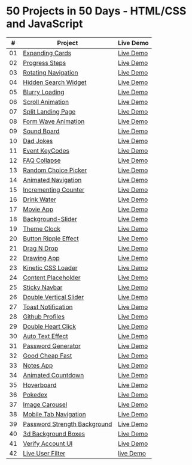 # 50 Projects in 50 Days - HTML/CSS and JavaScript

|  #  | Project                                                                                                                     | Live Demo                                                                         |
| :-: | --------------------------------------------------------------------------------------------------------------------------- | --------------------------------------------------------------------------------- |
| 01  | [Expanding Cards](https://github.com/hey-aman/50ProjectsIn50Days/tree/main/01Day1-ExpandingCards)                           | [Live Demo](https://aman-sah.github.io/01Day1-ExpandingCards/)                    |
| 02  | [Progress Steps](https://github.com/hey-aman/50ProjectsIn50Days/commit/0659ba00ac1f2654ca06d7f65ead6fde4091b9f9)            | [Live Demo](https://aman-sah.github.io/02Day2-ProgressSteps/)                     |  
| 03  | [Rotating Navigation](https://github.com/hey-aman/50ProjectsIn50Days/commit/e6fa839978ae543412033b8e1a842afdde36023c)       | [Live Demo](https://aman-sah.github.io/RotatingNavigation/)                       |
| 04  | [Hidden Search Widget](https://github.com/hey-aman/50ProjectsIn50Days/commit/8c648f908fac02db18561aed898175ea6e3fbd91)      | [Live Demo](https://aman-sah.github.io/04Day4-HiddenSearchWidget/)                |
| 05  | [Blurry Loading](https://github.com/hey-aman/50ProjectsIn50Days/commit/667cd710cf9a7a2396ad1f860405b3b700d4919f)            | [Live Demo](https://aman-sah.github.io/Blurry-Loading/)                           |
| 06  | [Scroll Animation](https://github.com/hey-aman/50ProjectsIn50Days/commit/e858e4c19a29ea02a22d43b9779545217e486edc)          | [Live Demo](https://aman-sah.github.io/Scroll-Animation/)                         |
| 07  | [Split Landing Page](https://github.com/hey-aman/50ProjectsIn50Days/commit/58149c2735b94229b27383feec47789731f65598)        | [Live Demo](https://aman-sah.github.io/Split-Landing-Page/)                       |
| 08  | [Form Wave Animation](https://github.com/hey-aman/50ProjectsIn50Days/commit/1c2157d85c9f743c75498495b5618f8f060c4678)       | [Live Demo](https://aman-sah.github.io/Form-Wave-Animation/)                      |
| 09  | [Sound Board](https://github.com/hey-aman/50ProjectsIn50Days/commit/aff0c9dee42bd3c3ff3249be5eb3d785d708ab47)               | [Live Demo](https://aman-sah.github.io/Sound-Board/)                              | 
| 10  | [Dad Jokes](https://github.com/hey-aman/50ProjectsIn50Days/commit/38a58596be3dfaea70199720815ff84fb1bab017)                 | [Live Demo](https://aman-sah.github.io/Dad-Jokes/)                                |
| 11  | [Event KeyCodes](https://github.com/hey-aman/50ProjectsIn50Days/commit/89c52884c17988262ee1b5489917edc2232db75b)            | [Live Demo](https://aman-sah.github.io/Event-KeyCodes/)                           | 
| 12  | [FAQ Collapse](https://github.com/hey-aman/50ProjectsIn50Days/commit/555207bfad8acd8d79ce6a1810cc39ccc022ca2b)              | [Live Demo](https://aman-sah.github.io/FAQ-Collapse/)                             |
| 13  | [Random Choice Picker](https://github.com/hey-aman/50ProjectsIn50Days/commit/8166e26007904c8e85d51a1ad71da7e838abe09f)      | [Live Demo](https://aman-sah.github.io/Random-Choice-Picker/)                     |
| 14  | [Animated Navigation](https://github.com/hey-aman/50ProjectsIn50Days/commit/68a84188172489ecdb85f31f8b1db38a445c666f)       | [Live Demo](https://aman-sah.github.io/Animated-Navigation/#)                     | 
| 15  | [Incrementing Counter](https://github.com/hey-aman/50ProjectsIn50Days/commit/8656e7016a8c14e812c5acc991f368c96c877e45)      | [Live Demo](https://aman-sah.github.io/Incrementing-Counter/)                     |
| 16  | [Drink Water](https://github.com/hey-aman/50ProjectsIn50Days/commit/d9def303228e26831de211f59002c0eeec0158e1)               | [Live Demo](https://aman-sah.github.io/Drink-Water/)                              |
| 17  | [Movie App](https://github.com/hey-aman/50ProjectsIn50Days/commit/c966c100a71bcfbb49c120c447a9eb8ddb25c4a4)                 | [Live Demo](https://aman-sah.github.io/Movie-App/)                                |
| 18  | [Background-Slider](https://github.com/hey-aman/50ProjectsIn50Days/commit/b69c696d57b674a66ed9cf48ebc350f56275af3d)         | [Live Demo](https://aman-sah.github.io/Background-Slider/)                        |
| 19  | [Theme Clock](https://github.com/hey-aman/50ProjectsIn50Days/commit/7ddd42f299d19850b72e22fbf6dacaee6eea782a)               | [Live Demo](https://aman-sah.github.io/Theme-Clock/)                              |  
| 20  | [Button Ripple Effect](https://github.com/hey-aman/50ProjectsIn50Days/commit/eb528cb06b028c86dd8ed3f4fedcb22265c274f0)      | [Live Demo](https://aman-sah.github.io/Button-Ripple-Effect/)                     |
| 21  | [Drag N Drop](https://github.com/hey-aman/50ProjectsIn50Days/commit/db8cf1c2e8c5c6f2ab31f797e5fd0833183e4295)               | [Live Demo](https://aman-sah.github.io/Drag-N-Drop/)                              |  
| 22  | [Drawing App](https://github.com/hey-aman/50ProjectsIn50Days/commit/1f5a9299977c429923bff61a4bbc586fb52cb2dc)               | [Live Demo](https://aman-sah.github.io/Drawing-App/)                              | 
| 23  | [Kinetic CSS Loader](https://github.com/hey-aman/50ProjectsIn50Days/commit/c38e17aa9a6a79c9d854b6c72189e4dee5e568e6)        | [Live Demo](https://aman-sah.github.io/Kinetic-CSS-Loader/)                       |
| 24  | [Content Placeholder](https://github.com/hey-aman/50ProjectsIn50Days/commit/05c4ed197e26f6c0d11961a7c6ae64d238867535)       | [Live Demo](https://aman-sah.github.io/Content-Placeholder/)                      |
| 25  | [Sticky Navbar](https://github.com/hey-aman/50ProjectsIn50Days/commit/3e387d59f500321354e355e5c3d3fae5dc7aea1b)             | [Live Demo](https://aman-sah.github.io/Sticky-Navbar/)                            |  
| 26  | [Double Vertical Slider](https://github.com/hey-aman/50ProjectsIn50Days/commit/cd36efb84c96f2a042b767d2c1c7525ec39bcbd7)    | [Live Demo](https://aman-sah.github.io/Double-Vertical-Slider/)                   |   
| 27  | [Toast Notification](https://github.com/hey-aman/50ProjectsIn50Days/commit/e1a809267335bb441b1b24ccb13de0e5dda4863a)        | [Live Demo](https://aman-sah.github.io/Toast-Notification/)                       |
| 28  | [Github Profiles](https://github.com/hey-aman/50ProjectsIn50Days/commit/e1a809267335bb441b1b24ccb13de0e5dda4863a)           | [Live Demo](https://aman-sah.github.io/Github-Profiles/)                          | 
| 29  | [Double Heart Click](https://github.com/hey-aman/50ProjectsIn50Days/commit/ef9f4d38124606748d5dc1b167fd102e6538d932)        | [Live Demo](https://aman-sah.github.io/Double-Heart-Click/)                       |  
| 30  | [Auto Text Effect](https://github.com/hey-aman/50ProjectsIn50Days/commit/6f6207b620574e918ed2b34ef0425ae391b5b295)          | [Live Demo](https://aman-sah.github.io/Auto-Text-Effect/)                         |
| 31  | [Password Generator](https://github.com/hey-aman/50ProjectsIn50Days/commit/6fd7eff62bf38372c94aec425f5595d4769a6fa1)        | [Live Demo](https://aman-sah.github.io/Password-Generator/)                       | 
| 32  | [Good Cheap Fast](https://github.com/hey-aman/50ProjectsIn50Days/commit/41faf4b4ca7cfecf68174b8383848f644f861671)           | [Live Demo](https://aman-sah.github.io/Good-Cheap-Fast-Checkboxes/)               |
| 33  | [Notes App](https://github.com/hey-aman/50ProjectsIn50Days/commit/d616c4cdd55d0e5e6bcc6b979efedc9e5e13acfb)                 | [Live Demo](https://aman-sah.github.io/Notes-App/)                                |
| 34  | [Animated Countdown](https://github.com/hey-aman/50ProjectsIn50Days/commit/48b3214ac0a89aa90646a796d075bfef60884b26)        | [Live Demo](https://aman-sah.github.io/Animated-Countdown/)                       |
| 35  | [Hoverboard](https://github.com/hey-aman/50ProjectsIn50Days/commit/d1e74cd53d5235bdc66d0d29a2d6fdf140addcfb)                | [Live Demo](https://aman-sah.github.io/Hoverboard/)                               | 
| 36  | [Pokedex](https://github.com/hey-aman/50ProjectsIn50Days/commit/890c3614a949dc2c54475dc807543978148ade7d)                   | [Live Demo](https://aman-sah.github.io/Pokedex/)                                  | 
| 37  | [Image Carousel](https://github.com/hey-aman/50ProjectsIn50Days/commit/e0d8440458dbd8d4286654de6393114bb8443919)            | [Live Demo](https://aman-sah.github.io/Image-Carousel/)                           |
| 38  | [Mobile Tab Navigation](https://github.com/hey-aman/50ProjectsIn50Days/commit/3672b38fa53bb2b38328584515b72e2ede5fcde5)     | [Live Demo](https://aman-sah.github.io/Mobile-Tab-Navigation/)                    |
| 39  | [Password Strength Background](https://github.com/hey-aman/50ProjectsIn50Days/commit/ff5917981beb3c00c6abcd6a73920a3b4e226de6)|[Live Demo](https://aman-sah.github.io/Password-Strength-Background/)            |  
| 40  | [3d Background Boxes](https://github.com/hey-aman/50ProjectsIn50Days/commit/0d2a681ed4bc6f34350752d58e71b07edb5970c0)       |[Live Demo](https://aman-sah.github.io/3d-Background-Boxes/)                       |
| 41  | [Verify Account UI](https://github.com/hey-aman/50ProjectsIn50Days)                                                         |[Live Demo](https://aman-sah.github.io/Verify-Account-UI/)                         |   
| 42  | [Live User Filter](https://github.com/hey-aman/50ProjectsIn50Days/commit/14e4a9b8733ec21305db05544b4ac36c38dd48d5)          |[live Demo](https://aman-sah.github.io/Live-User-Filter/)                          |



















 
